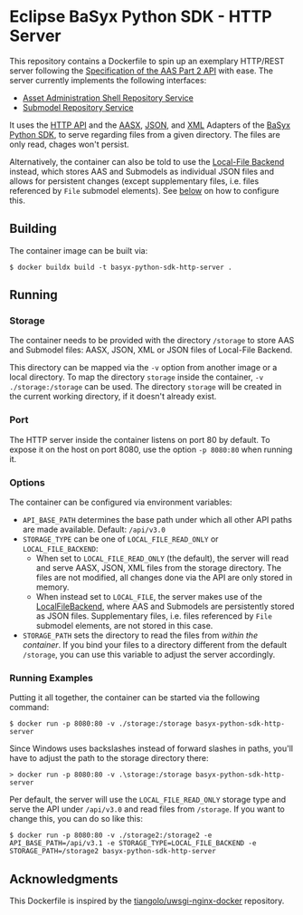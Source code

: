 # Eclipse BaSyx Python SDK - HTTP Server

This repository contains a Dockerfile to spin up an exemplary HTTP/REST server following the [Specification of the AAS Part 2 API][6] with ease.
The server currently implements the following interfaces:

- [Asset Administration Shell Repository Service][4]
- [Submodel Repository Service][5]

It uses the [HTTP API][1] and the [AASX][7], [JSON][8], and [XML][9] Adapters of the [BaSyx Python SDK][3], to serve regarding files from a given directory.
The files are only read, chages won't persist.

Alternatively, the container can also be told to use the [Local-File Backend][2] instead, which stores AAS and Submodels as individual JSON files and allows for persistent changes (except supplementary files, i.e. files referenced by `File` submodel elements).
See [below](#options) on how to configure this.

## Building
The container image can be built via:
```
$ docker buildx build -t basyx-python-sdk-http-server .
```

## Running

### Storage
The container needs to be provided with the directory `/storage` to store AAS and Submodel files: AASX, JSON, XML or JSON files of Local-File Backend.

This directory can be mapped via the `-v` option from another image or a local directory.
To map the directory `storage` inside the container, `-v ./storage:/storage` can be used.
The directory `storage` will be created in the current working directory, if it doesn't already exist.

### Port
The HTTP server inside the container listens on port 80 by default.
To expose it on the host on port 8080, use the option `-p 8080:80` when running it.

### Options
The container can be configured via environment variables:
- `API_BASE_PATH` determines the base path under which all other API paths are made available.
  Default: `/api/v3.0`
- `STORAGE_TYPE` can be one of `LOCAL_FILE_READ_ONLY` or `LOCAL_FILE_BACKEND`:
  - When set to `LOCAL_FILE_READ_ONLY` (the default), the server will read and serve AASX, JSON, XML files from the storage directory.
    The files are not modified, all changes done via the API are only stored in memory.
  - When instead set to `LOCAL_FILE`, the server makes use of the [LocalFileBackend][2], where AAS and Submodels are persistently stored as JSON files.
    Supplementary files, i.e. files referenced by `File` submodel elements, are not stored in this case.
- `STORAGE_PATH` sets the directory to read the files from *within the container*. If you bind your files to a directory different from the default `/storage`, you can use this variable to adjust the server accordingly.

### Running Examples

Putting it all together, the container can be started via the following command:
```
$ docker run -p 8080:80 -v ./storage:/storage basyx-python-sdk-http-server
```

Since Windows uses backslashes instead of forward slashes in paths, you'll have to adjust the path to the storage directory there:
```
> docker run -p 8080:80 -v .\storage:/storage basyx-python-sdk-http-server
```

Per default, the server will use the `LOCAL_FILE_READ_ONLY` storage type and serve the API under `/api/v3.0` and read files from `/storage`. If you want to change this, you can do so like this:
```
$ docker run -p 8080:80 -v ./storage2:/storage2 -e API_BASE_PATH=/api/v3.1 -e STORAGE_TYPE=LOCAL_FILE_BACKEND -e STORAGE_PATH=/storage2 basyx-python-sdk-http-server
```
## Acknowledgments

This Dockerfile is inspired by the [tiangolo/uwsgi-nginx-docker][10] repository.

[1]: https://github.com/eclipse-basyx/basyx-python-sdk/pull/238
[2]: https://basyx-python-sdk.readthedocs.io/en/latest/backend/local_file.html
[3]: https://github.com/eclipse-basyx/basyx-python-sdk
[4]: https://app.swaggerhub.com/apis/Plattform_i40/AssetAdministrationShellRepositoryServiceSpecification/V3.0.1_SSP-001
[5]: https://app.swaggerhub.com/apis/Plattform_i40/SubmodelRepositoryServiceSpecification/V3.0.1_SSP-001
[6]: https://industrialdigitaltwin.org/content-hub/aasspecifications/idta_01002-3-0_application_programming_interfaces
[7]: https://basyx-python-sdk.readthedocs.io/en/latest/adapter/aasx.html#adapter-aasx
[8]: https://basyx-python-sdk.readthedocs.io/en/latest/adapter/json.html
[9]: https://basyx-python-sdk.readthedocs.io/en/latest/adapter/xml.html
[10]: https://github.com/tiangolo/uwsgi-nginx-docker
